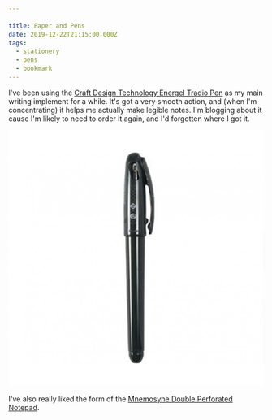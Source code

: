 ```yaml
---

title: Paper and Pens
date: 2019-12-22T21:15:00.000Z
tags:
  - stationery
  - pens
  - bookmark
---
```

I've been using the [Craft Design Technology Energel Tradio Pen](https://www.thejournalshop.com/craft-design-technology-energel-tradio-pen-black) as my main writing implement for a while. It's got a very smooth action, and (when I'm concentrating) it helps me actually make legible notes. I'm blogging about it cause I'm likely to need to order it again, and I'd forgotten where I got it.

![A picture of the Craft Design Technology Energel Tradio pen](/images/uploads/cdt-energel-2.jpg "CDT Energel Tradio")

I've also really liked the form of the [Mnemosyne Double Perforated Notepad](https://www.thejournalshop.com/mnemosyne-double-perforated-notepad-n177).
